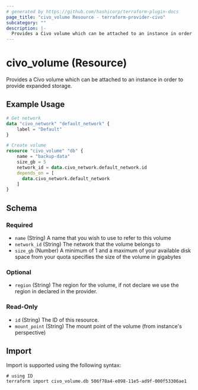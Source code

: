 ```yaml
---
# generated by https://github.com/hashicorp/terraform-plugin-docs
page_title: "civo_volume Resource - terraform-provider-civo"
subcategory: ""
description: |-
  Provides a Civo volume which can be attached to an instance in order to provide expanded storage.
---
```


# civo_volume (Resource)

Provides a Civo volume which can be attached to an instance in order to provide expanded storage.

## Example Usage

```terraform
# Get network
data "civo_network" "default_network" {
    label = "Default"
}

# Create volume
resource "civo_volume" "db" {
    name = "backup-data"
    size_gb = 5
    network_id = data.civo_network.default_network.id
    depends_on = [
      data.civo_network.default_network
    ]
}
```

<!-- schema generated by tfplugindocs -->
## Schema

### Required

- `name` (String) A name that you wish to use to refer to this volume
- `network_id` (String) The network that the volume belongs to
- `size_gb` (Number) A minimum of 1 and a maximum of your available disk space from your quota specifies the size of the volume in gigabytes

### Optional

- `region` (String) The region for the volume, if not declare we use the region in declared in the provider.

### Read-Only

- `id` (String) The ID of this resource.
- `mount_point` (String) The mount point of the volume (from instance's perspective)

## Import

Import is supported using the following syntax:

```shell
# using ID
terraform import civo_volume.db 506f78a4-e098-11e5-ad9f-000f53306ae1
```
